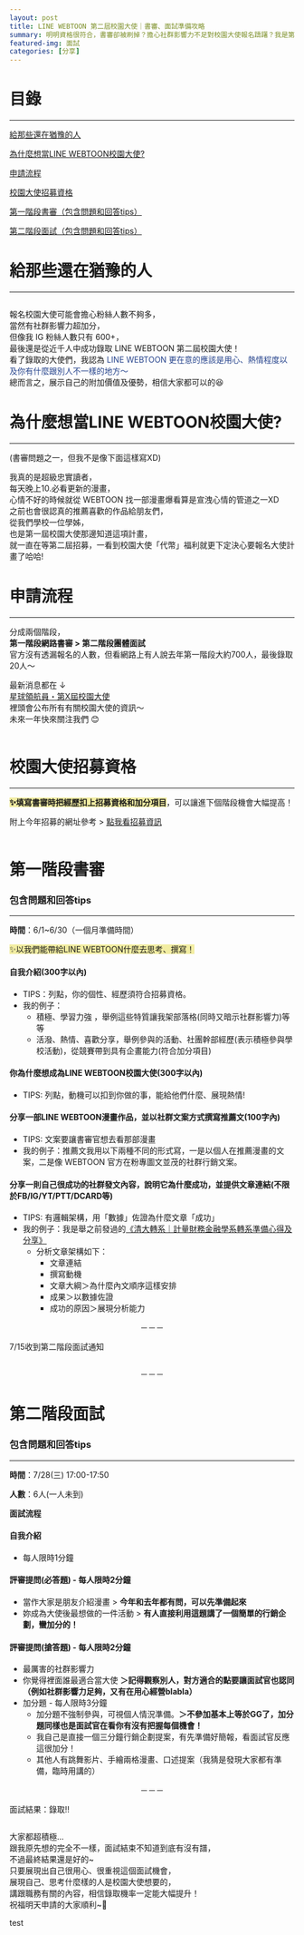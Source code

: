 ```yaml
---
layout: post
title: LINE WEBTOON 第二屆校園大使｜書審、面試準備攻略
summary: 明明資格很符合，書審卻被刷掉？擔心社群影響力不足對校園大使報名躊躇？我是第二屆LINE WEBTOON校園大使，想將從報名到最後錄取的一些心得跟訣竅分享給各位!
featured-img: 面試
categories: [分享]
---
```


# 目錄

***
[給那些還在猶豫的人](#給那些還在猶豫的人)

[為什麼想當LINE WEBTOON校園大使?](#為什麼想當LINEWEBTOON校園大使?)

[申請流程](#申請流程)

[校園大使招募資格](#校園大使招募資格)

[第一階段書審（包含問題和回答tips）](#第一階段書審)

[第二階段面試（包含問題和回答tips）](#第二階段面試)


<a name="給那些還在猶豫的人"/>

# 給那些還在猶豫的人

***
<p>
<span class="image fit"><img src="{{ "/images/校園大使/1.jpg" | absolute_url }}" alt="" loading="lazy"></span>
</p>

報名校園大使可能會擔心粉絲人數不夠多，<br>
當然有社群影響力超加分，<br>
但像我 IG 粉絲人數只有 600+，<br>
最後還是從近千人中成功錄取 LINE WEBTOON 第二屆校園大使！<br>
看了錄取的大使們，我認為<font color="#25438C"> LINE WEBTOON 更在意的應該是用心、熱情程度以及你有什麼跟別人不一樣的地方～</font> <br>
總而言之，展示自己的附加價值及優勢，相信大家都可以的😆<br>

<a name="為什麼想當LINEWEBTOON校園大使?"/>

# 為什麼想當LINE WEBTOON校園大使?

***
(書審問題之一，但我不是像下面這樣寫XD)

我真的是超級忠實讀者，<br>
每天晚上10.必看更新的漫畫，<br>
心情不好的時候就從 WEBTOON 找一部漫畫爆看算是宣洩心情的管道之一XD <br>
之前也會很認真的推薦喜歡的作品給朋友們，<br>
從我們學校一位學姊，<br>
也是第一屆校園大使那邊知道這項計畫，<br>
就一直在等第二屆招募，一看到校園大使「代幣」福利就更下定決心要報名大使計畫了哈哈!<br>

<a name="申請流程"/>

# 申請流程

***
分成兩個階段，<br>
**第一階段網路書審 > 第二階段團體面試**<br>
官方沒有透漏報名的人數，但看網路上有人說去年第一階段大約700人，最後錄取20人～<br>

最新消息都在 ↓ <br>
[星球領航員・第X屆校園大使](https://www.webtoons.com/zh-hant/drama/webtooncampusevent/list?title_no=1807)<br>
裡頭會公布所有有關校園大使的資訊～<br>
未來一年快來關注我們 😊<br>

<p>
<span class="image fit"><img src="{{ "/images/校園大使/2.jpg" | absolute_url }}" alt="" loading="lazy"></span>
</p>

<a name="校園大使招募資格"/>

# 校園大使招募資格


***


**<span style="background-color:#F2EDA2">✨填寫書審時把經歷扣上招募資格和加分項目</span>**，可以讓進下個階段機會大幅提高！<br>

附上今年招募的網址參考 > [點我看招募資訊](https://www.webtoons.com/zh-hant/drama/webtooncampusevent/%E7%AC%AC12%E8%A9%B1-%E7%AC%AC%E4%BA%8C%E5%B1%86%E6%A0%A1%E5%9C%92%E5%A4%A7%E4%BD%BF%E6%8B%9B%E5%8B%9F%E5%B1%95%E9%96%8B%E3%80%80%E5%8D%B3%E5%88%BB%E5%8A%A0%E5%85%A5%E6%98%9F%E7%90%83%E9%A0%98%E8%88%AA%E5%93%A1%E8%A8%88%E7%95%AB/viewer?episode_no=12&title_no=1807)<br>

<p>
<span class="image fit"><img src="{{ "/images/校園大使/3.jpg" | absolute_url }}" alt="" loading="lazy"></span>
</p>

<a name="第一階段書審"/>

# 第一階段書審
### 包含問題和回答tips

***
**時間**：6/1~6/30（一個月準備時間）

<span style="background-color:#F2EDA2">✨以我們能帶給LINE WEBTOON什麼去思考、撰寫！</span>

#### 自我介紹(300字以內)
- TIPS：列點，你的個性、經歷須符合招募資格。
- 我的例子：
    - 積極、學習力強 ，舉例這些特質讓我架部落格(同時又暗示社群影響力)等等
    - 活潑、熱情、喜歡分享，舉例參與的活動、社團幹部經歷(表示積極參與學校活動)，從競賽帶到具有企畫能力(符合加分項目)

#### 你為什麼想成為LINE WEBTOON校園大使(300字以內)
- TIPS: 列點，動機可以扣到你做的事，能給他們什麼、展現熱情!

#### 分享一部LINE WEBTOON漫畫作品，並以社群文案方式撰寫推薦文(100字內)
- TIPS: 文案要讓書審官想去看那部漫畫
- 我的例子：推薦文我用以下兩種不同的形式寫，一是以個人在推薦漫畫的文案，二是像 WEBTOON 官方在粉專圖文並茂的社群行銷文案。

#### 分享一則自己很成功的社群發文內容，說明它為什麼成功，並提供文章連結(不限於FB/IG/YT/PTT/DCARD等)
- TIPS: 有邏輯架構，用「數據」佐證為什麼文章「成功」
- 我的例子：我是舉之前發過的[《清大轉系｜計量財務金融學系轉系準備心得及分享》](https://reurl.cc/j8zvAD)
    - 分析文章架構如下：
        - 文章連結
        - 撰寫動機
        - 文章大綱＞為什麼內文順序這樣安排
        - 成果＞以數據佐證
        - 成功的原因＞展現分析能力

<center>－－－</center>

7/15收到第二階段面試通知
<p>
<span class="image fit"><img src="{{ "/images/校園大使/4.jpg" | absolute_url }}" alt="" loading="lazy"></span>
</p>

<center>－－－</center>

<a name="第二階段面試"/>

# 第二階段面試
### 包含問題和回答tips

***
**時間**：7/28(三) 17:00-17:50

**人數**：6人(一人未到)

**面試流程**

#### 自我介紹 
- 每人限時1分鐘
#### 評審提問(必答題) - 每人限時2分鐘
- 當作大家是朋友介紹漫畫 > **今年和去年都有問，可以先準備起來**
- 妳成為大使後最想做的一件活動 > **有人直接利用這題講了一個簡單的行銷企劃，蠻加分的！**
#### 評審提問(搶答題) - 每人限時2分鐘
- 最厲害的社群影響力
- 你覺得裡面誰最適合當大使 **＞記得觀察別人，對方適合的點要讓面試官也認同（例如社群影響力足夠，又有在用心經營blabla）**
- 加分題 - 每人限時3分鐘
    - 加分題不強制參與，可視個人情況準備。**＞不參加基本上等於GG了，加分題同樣也是面試官在看你有沒有把握每個機會！**
    - 我自己是直接一個三分鐘行銷企劃提案，有先準備好簡報，看面試官反應這很加分！
    - 其他人有跳舞影片、手繪兩格漫畫、口述提案（我猜是發現大家都有準備，臨時用講的）

<center>－－－</center>

面試結果：錄取!! <br>

<p>
<span class="image fit"><img src="{{ "/images/校園大使/5.jpg" | absolute_url }}" alt="" loading="lazy"></span>
</p>

大家都超積極...<br>
跟我原先想的完全不一樣，面試結束不知道到底有沒有譜，<br>
不過最終結果還是好的~<br>
只要展現出自己很用心、很重視這個面試機會，<br>
展現自己、思考什麼樣的人是校園大使想要的，<br>
講跟職務有關的內容，相信錄取機率一定能大幅提升！<br>
祝福明天申請的大家順利~🥰

test



